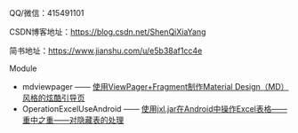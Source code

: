 QQ/微信：415491101

CSDN博客地址：https://blog.csdn.net/ShenQiXiaYang

简书地址：https://www.jianshu.com/u/e5b38af1cc4e

Module

* mdviewpager —— [使用ViewPager+Fragment制作Material Design（MD）风格的炫酷引导页](https://blog.csdn.net/ShenQiXiaYang/article/details/84028415)
* OperationExcelUseAndroid —— [使用jxl.jar在Android中操作Excel表格——重中之重——对隐藏表的处理](https://blog.csdn.net/ShenQiXiaYang/article/details/86478972)